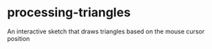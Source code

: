 processing-triangles
====================

An interactive sketch that draws triangles based on the mouse cursor position
